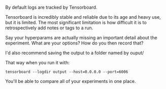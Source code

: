 
By default logs are tracked by Tensorboard. 

Tensorboard is incredibly stable and reliable due to its age and heavy use, but it is limited. The most significant limitation is how difficult it is to retrospectively add notes or tags to a run. 

Say your hyperparams are actually missing an important detail about the experiment. What are your options? How do you then record that? 

I'd also recommend saving the output to a folder named by ouput/<date-time>

That way when you run it with: 
```
tensorboard --logdir output --host=0.0.0.0 --port=6006
```

You'll be able to compare all of your experiments in one place. 
